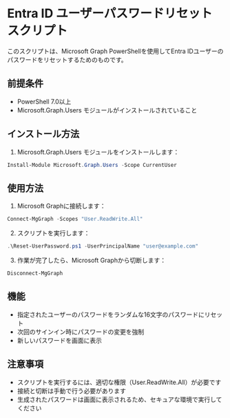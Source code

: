 # Entra ID ユーザーパスワードリセットスクリプト

このスクリプトは、Microsoft Graph PowerShellを使用してEntra IDユーザーのパスワードをリセットするためのものです。

## 前提条件

- PowerShell 7.0以上
- Microsoft.Graph.Users モジュールがインストールされていること

## インストール方法

1. Microsoft.Graph.Users モジュールをインストールします：

```powershell
Install-Module Microsoft.Graph.Users -Scope CurrentUser
```

## 使用方法

1. Microsoft Graphに接続します：

```powershell
Connect-MgGraph -Scopes "User.ReadWrite.All"
```

2. スクリプトを実行します：

```powershell
.\Reset-UserPassword.ps1 -UserPrincipalName "user@example.com"
```

3. 作業が完了したら、Microsoft Graphから切断します：

```powershell
Disconnect-MgGraph
```

## 機能

- 指定されたユーザーのパスワードをランダムな16文字のパスワードにリセット
- 次回のサインイン時にパスワードの変更を強制
- 新しいパスワードを画面に表示

## 注意事項

- スクリプトを実行するには、適切な権限（User.ReadWrite.All）が必要です
- 接続と切断は手動で行う必要があります
- 生成されたパスワードは画面に表示されるため、セキュアな環境で実行してください 